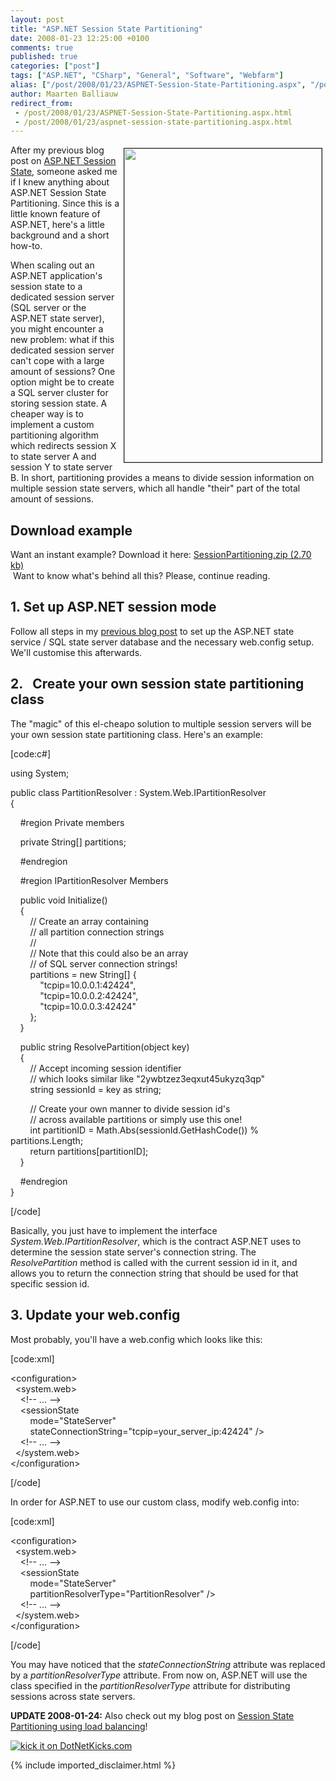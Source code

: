 ```yaml
---
layout: post
title: "ASP.NET Session State Partitioning"
date: 2008-01-23 12:25:00 +0100
comments: true
published: true
categories: ["post"]
tags: ["ASP.NET", "CSharp", "General", "Software", "Webfarm"]
alias: ["/post/2008/01/23/ASPNET-Session-State-Partitioning.aspx", "/post/2008/01/23/aspnet-session-state-partitioning.aspx"]
author: Maarten Balliauw
redirect_from:
 - /post/2008/01/23/ASPNET-Session-State-Partitioning.aspx.html
 - /post/2008/01/23/aspnet-session-state-partitioning.aspx.html
---
```

<p><img style="width: 316px; height: 502px;" src="/images/session_state_partitioning.png" border="1" alt="" hspace="5" vspace="5" width="316" height="502" align="right" />After my previous blog post on <a href="/post/2007/11/aspnet-load-balancing-and-aspnet-state-server-(aspnet_state).aspx" target="_blank">ASP.NET Session State</a>, someone asked me if I knew anything about ASP.NET Session State Partitioning. Since this is a little known feature of ASP.NET, here's a little background and a short how-to.</p>
<p>When scaling out an ASP.NET application's session state to a dedicated session server (SQL server or the ASP.NET state server), you might encounter a new problem: what if this dedicated session server can't cope with a large amount of sessions? One option might be to create a SQL server cluster for storing session state. A cheaper way is to implement a custom partitioning algorithm which redirects session X to state server A and session Y to state server B. In short, partitioning provides a means to divide session information on multiple session state servers, which all handle "their" part of the total amount of sessions.</p>
<h2>Download example&nbsp;</h2>
<p>Want an instant example? Download it here: <a href="/files/2012/11/SessionPartitioning.zip">SessionPartitioning.zip (2.70 kb)</a><br />&nbsp;Want to know what's behind all this? Please, continue reading.</p>
<h2>1. Set up ASP.NET session mode</h2>
<p>Follow all steps in my <a href="/post/2007/11/aspnet-load-balancing-and-aspnet-state-server-(aspnet_state).aspx" target="_blank">previous blog post</a> to set up the ASP.NET state service / SQL state server database and the necessary web.config setup. We'll customise this afterwards.</p>
<h2>2.&nbsp;&nbsp; Create your own session state partitioning class</h2>
<p>The "magic" of this el-cheapo solution to multiple session servers will be your own session state partitioning class. Here's an example:</p>
<p>[code:c#]</p>
<p>using System;</p>
<p>public class PartitionResolver : System.Web.IPartitionResolver<br /> {</p>
<p>&nbsp;&nbsp;&nbsp; #region Private members</p>
<p>&nbsp;&nbsp;&nbsp; private String[] partitions;</p>
<p>&nbsp;&nbsp;&nbsp; #endregion</p>
<p>&nbsp;&nbsp;&nbsp; #region IPartitionResolver Members</p>
<p>&nbsp;&nbsp;&nbsp; public void Initialize()<br /> &nbsp;&nbsp;&nbsp; {<br /> &nbsp;&nbsp;&nbsp;&nbsp;&nbsp;&nbsp;&nbsp; // Create an array containing<br /> &nbsp;&nbsp;&nbsp;&nbsp;&nbsp;&nbsp;&nbsp; // all partition connection strings<br /> &nbsp;&nbsp;&nbsp;&nbsp;&nbsp;&nbsp;&nbsp; //<br /> &nbsp;&nbsp;&nbsp;&nbsp;&nbsp;&nbsp;&nbsp; // Note that this could also be an array<br /> &nbsp;&nbsp;&nbsp;&nbsp;&nbsp;&nbsp;&nbsp; // of SQL server connection strings!<br /> &nbsp;&nbsp;&nbsp;&nbsp;&nbsp;&nbsp;&nbsp; partitions = new String[] {&nbsp;&nbsp;&nbsp;&nbsp;&nbsp;&nbsp; <br /> &nbsp;&nbsp;&nbsp;&nbsp;&nbsp;&nbsp;&nbsp;&nbsp;&nbsp;&nbsp;&nbsp; "tcpip=10.0.0.1:42424",&nbsp;&nbsp;&nbsp; <br /> &nbsp;&nbsp;&nbsp;&nbsp;&nbsp;&nbsp;&nbsp;&nbsp;&nbsp;&nbsp;&nbsp; "tcpip=10.0.0.2:42424",&nbsp;&nbsp;&nbsp;&nbsp;&nbsp;&nbsp;&nbsp; <br /> &nbsp;&nbsp;&nbsp;&nbsp;&nbsp;&nbsp;&nbsp;&nbsp;&nbsp;&nbsp;&nbsp; "tcpip=10.0.0.3:42424"<br /> &nbsp;&nbsp;&nbsp;&nbsp;&nbsp;&nbsp;&nbsp; };<br /> &nbsp;&nbsp;&nbsp; }</p>
<p>&nbsp;&nbsp;&nbsp; public string ResolvePartition(object key)<br /> &nbsp;&nbsp;&nbsp; {<br /> &nbsp;&nbsp;&nbsp;&nbsp;&nbsp;&nbsp;&nbsp; // Accept incoming session identifier<br /> &nbsp;&nbsp;&nbsp;&nbsp;&nbsp;&nbsp;&nbsp; // which looks similar like "2ywbtzez3eqxut45ukyzq3qp"<br /> &nbsp;&nbsp;&nbsp;&nbsp;&nbsp;&nbsp;&nbsp; string sessionId = key as string;</p>
<p>&nbsp;&nbsp;&nbsp;&nbsp;&nbsp;&nbsp;&nbsp; // Create your own manner to divide session id's<br /> &nbsp;&nbsp;&nbsp;&nbsp;&nbsp;&nbsp;&nbsp; // across available partitions or simply use this one!<br /> &nbsp;&nbsp;&nbsp;&nbsp;&nbsp;&nbsp;&nbsp; int partitionID = Math.Abs(sessionId.GetHashCode()) % partitions.Length;<br /> &nbsp;&nbsp;&nbsp;&nbsp;&nbsp;&nbsp;&nbsp; return partitions[partitionID];<br /> &nbsp;&nbsp;&nbsp; }</p>
<p>&nbsp;&nbsp;&nbsp; #endregion<br /> }</p>
<p>[/code]</p>
<p>Basically, you just have to implement the interface <em>System.Web.IPartitionResolver</em>, which is the contract ASP.NET uses to determine the session state server's connection string. The <em>ResolvePartition</em> method is called with the current session id in it, and allows you to return the connection string that should be used for that specific session id.</p>
<h2>3. Update your web.config</h2>
<p>Most probably, you'll have a web.config which looks like this:</p>
<p>[code:xml]</p>
<p>&lt;configuration&gt;<br /> &nbsp; &lt;system.web&gt;<br /> &nbsp;&nbsp;&nbsp; &lt;!-- ... --&gt;<br /> &nbsp;&nbsp;&nbsp; &lt;sessionState<br /> &nbsp;&nbsp;&nbsp;&nbsp;&nbsp;&nbsp;&nbsp; mode="StateServer"<br /> &nbsp;&nbsp;&nbsp;&nbsp;&nbsp;&nbsp;&nbsp; stateConnectionString="tcpip=your_server_ip:42424" /&gt;<br /> &nbsp;&nbsp;&nbsp; &lt;!-- ... --&gt;<br /> &nbsp; &lt;/system.web&gt;<br /> &lt;/configuration&gt;</p>
<p>[/code]</p>
<p>In order for ASP.NET to use our custom class, modify web.config into:</p>
<p>[code:xml]</p>
<p>&lt;configuration&gt;<br /> &nbsp; &lt;system.web&gt;<br /> &nbsp;&nbsp;&nbsp; &lt;!-- ... --&gt;<br /> &nbsp;&nbsp;&nbsp; &lt;sessionState <br /> &nbsp;&nbsp;&nbsp;&nbsp;&nbsp;&nbsp;&nbsp; mode="StateServer" <br /> &nbsp;&nbsp;&nbsp;&nbsp;&nbsp;&nbsp;&nbsp; partitionResolverType="PartitionResolver" /&gt;<br /> &nbsp;&nbsp;&nbsp; &lt;!-- ... --&gt;<br /> &nbsp; &lt;/system.web&gt;<br /> &lt;/configuration&gt;</p>
<p>[/code]</p>
<p>You may have noticed that the <em>stateConnectionString</em> attribute was replaced by a <em>partitionResolverType</em> attribute. From now on, ASP.NET will use the class specified in the <em>partitionResolverType</em> attribute for distributing sessions across state servers.</p>
<p><strong>UPDATE 2008-01-24:</strong> Also check out my blog post on <a href="/post/2008/01/aspnet-session-state-partitioning-using-state-server-load-balancing.aspx" target="_blank">Session State Partitioning using load balancing</a>!</p>
<p><a href="http://www.dotnetkicks.com/kick/?url=/post/2008/01/ASPNET-Session-State-Partitioning.aspx&amp;title=ASP.NET Session State Partitioning"> <img src="http://www.dotnetkicks.com/Services/Images/KickItImageGenerator.ashx?url=/post/2008/01/ASPNET-Session-State-Partitioning.aspx" border="0" alt="kick it on DotNetKicks.com" /> </a></p>
{% include imported_disclaimer.html %}
